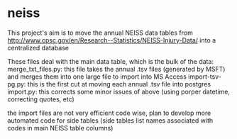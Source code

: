 # neiss
This project's aim is to move the annual NEISS data tables from http://www.cpsc.gov/en/Research--Statistics/NEISS-Injury-Data/
  into a centralized database

These files deal with the main data table, which is the bulk of the data:
  merge_txt_files.py: this file takes the annual .tsv files (generated by MSFT) and merges them into one large file to import into 
    MS Access
  import-tsv-pg.py: this is the first cut at moving each annual .tsv file into postgres
  import.py: this corrects some minor issues of above (using porper datetime, correcting quotes, etc) 

  the import files are not very efficient code wise, plan to develop more automated code for side tables (side tables list names
    associated with codes in main NEISS table columns)
    
